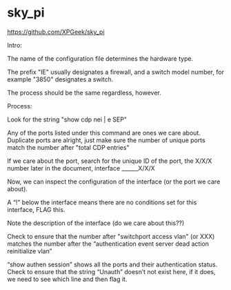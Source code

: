 # sky_pi

https://github.com/XPGeek/sky_pi

Intro:

The name of the configuration file determines the hardware type.

The prefix "IE" usually designates a firewall, and a switch model number, for example "3850" designates a switch.

The process should be the same regardless, however.

Process:

Look for the string "show cdp nei | e SEP"

Any of the ports listed under this command are ones we care about.
Duplicate ports are alright, just make sure the number of unique ports match the number after "total CDP entries"

If we care about the port, search for the unique ID of the port, the X/X/X number later in the document, interface ______X/X/X

Now, we can inspect the configuration of the interface (or the port we care about).

A “!” below the interface means there are no conditions set for this interface, FLAG this.

Note the description of the interface (do we care about this??)

Check to ensure that the number after "switchport access vlan" (or XXX) matches the number after the “authentication event server dead action reinitialize vlan”

“show authen session” shows all the ports and their authentication status. Check to ensure that the string “Unauth” doesn’t not exist here, if it does, we need to see which line and then flag it.
